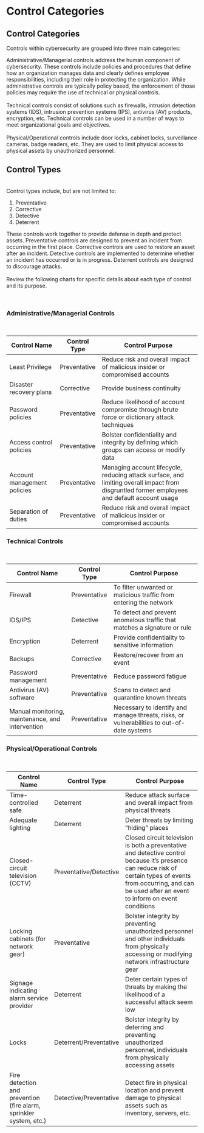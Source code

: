 <h1>Control Categories</h1>

<h2>Control Categories</h2>

Controls within cybersecurity are grouped into three main categories:

Administrative/Managerial controls address the human component of cybersecurity. These controls include policies and procedures that define how an organization manages data and clearly defines employee responsibilities, including their role in protecting the organization. While administrative controls are typically policy based, the enforcement of those policies may require the use of technical or physical controls. 
<br> <br>
Technical controls consist of solutions such as firewalls, intrusion detection systems (IDS), intrusion prevention systems (IPS), antivirus (AV) products, encryption, etc. Technical controls can be used in a number of ways to meet organizational goals and objectives.
<br><br>
Physical/Operational controls include door locks, cabinet locks, surveillance cameras, badge readers, etc. They are used to limit physical access to physical assets by unauthorized personnel. 

<h2>Control Types</h2>

<br>
Control types include, but are not limited to:

1. Preventative
2. Corrective
3. Detective
4. Deterrent

These controls work together to provide defense in depth and protect assets. Preventative controls are designed to prevent an incident from occurring in the first place. Corrective controls are used to restore an asset after an incident. Detective controls are implemented to determine whether an incident has occurred or is in progress. Deterrent controls are designed to discourage attacks.
<br> <br>
Review the following charts for specific details about each type of control and its purpose.

<br>
<h3>Administrative/Managerial Controls</h3>
<br>

| Control Name | Control Type | Control Purpose |
|---|---|---|
| Least Privilege | Preventative | Reduce risk and overall impact of malicious insider or compromised accounts |
| Disaster recovery plans | Corrective | Provide business continuity |
| Password policies | Preventative | Reduce likelihood of account compromise through brute force or dictionary attack techniques |
| Access control policies | Preventative | Bolster confidentiality and integrity by defining which groups can access or modify data |
| Account management policies | Preventative | Managing account lifecycle, reducing attack surface, and limiting overall impact from disgruntled former employees and default account usage |
| Separation of duties | Preventative | Reduce risk and overall impact of malicious insider or compromised accounts |

<h3>Technical Controls</h3>
<br>

| Control Name | Control Type | Control Purpose |
|---|---|---|
| Firewall | Preventative | To filter unwanted or malicious traffic from entering the network |
| IDS/IPS | Detective | To detect and prevent anomalous traffic that matches a signature or rule |
| Encryption | Deterrent | Provide confidentiality to sensitive information |
| Backups | Corrective | Restore/recover from an event |
| Password management | Preventative | Reduce password fatigue |
| Antivirus (AV) software | Preventative | Scans to detect and quarantine known threats |
| Manual monitoring, maintenance, and intervention | Preventative | Necessary to identify and manage threats, risks, or vulnerabilities to out-of-date systems |

<h3>Physical/Operational Controls</h3>
<br>

| Control Name | Control Type | Control Purpose |
|---|---|---|
| Time-controlled safe | Deterrent | Reduce attack surface and overall impact from physical threats |
| Adequate lighting | Deterrent | Deter threats by limiting “hiding” places |
| Closed-circuit television (CCTV) | Preventative/Detective | Closed circuit television is both a preventative and detective control because it’s presence can reduce risk of certain types of events from occurring, and can be used after an event to inform on event conditions|
| Locking cabinets (for network gear) | Preventative | Bolster integrity by preventing unauthorized personnel and other individuals from physically accessing or modifying network infrastructure gear  |
| Signage indicating alarm service provider | Deterrent | Deter certain types of threats by making the likelihood of a successful attack seem low |
| Locks | Deterrent/Preventative | Bolster integrity by deterring and preventing unauthorized personnel, individuals from physically accessing assets |
| Fire detection and prevention (fire alarm, sprinkler system, etc.) | Detective/Preventative | Detect fire in physical location and prevent damage to physical assets such as inventory, servers, etc. |

